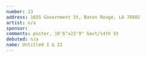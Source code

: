 ```yaml
---
number: 13
address: 1655 Government St, Baton Rouge, LA 70802
artist: n/a
sponsor: 
comments: poster, 10'6"x22'9" Govt/14th St
debuted: n/a
name: Untitled I & II
---
```

